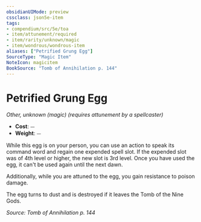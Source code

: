 ```yaml
---
obsidianUIMode: preview
cssclass: json5e-item
tags:
- compendium/src/5e/toa
- item/attunement/required
- item/rarity/unknown/magic
- item/wondrous/wondrous-item
aliases: ["Petrified Grung Egg"]
SourceType: "Magic Item"
NoteIcon: magicitem
BookSource: "Tomb of Annihilation p. 144"
---
```

# Petrified Grung Egg
*Other, unknown (magic) (requires attunement by a spellcaster)*  

- **Cost**: ⏤
- **Weight**: ⏤

While this egg is on your person, you can use an action to speak its command word and regain one expended spell slot. If the expended slot was of 4th level or higher, the new slot is 3rd level. Once you have used the egg, it can't be used again until the next dawn.

Additionally, while you are attuned to the egg, you gain resistance to poison damage.

The egg turns to dust and is destroyed if it leaves the Tomb of the Nine Gods.

*Source: Tomb of Annihilation p. 144*